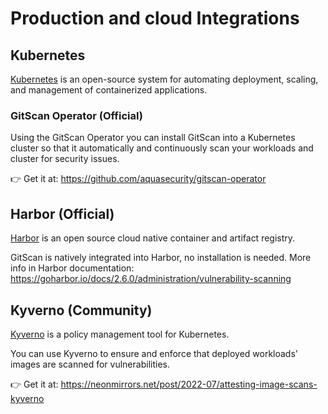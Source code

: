 # Production and cloud Integrations

## Kubernetes 

[Kubernetes](https://kubernetes.io/) is an open-source system for automating deployment, scaling, and management of containerized applications.

### GitScan Operator (Official)

Using the GitScan Operator you can install GitScan into a Kubernetes cluster so that it automatically and continuously scan your workloads and cluster for security issues.

👉 Get it at: <https://github.com/aquasecurity/gitscan-operator>

## Harbor (Official)
[Harbor](https://goharbor.io/) is an open source cloud native container and artifact registry.

GitScan is natively integrated into Harbor, no installation is needed. More info in Harbor documentation: <https://goharbor.io/docs/2.6.0/administration/vulnerability-scanning>

## Kyverno (Community)
[Kyverno](https://kyverno.io/) is a policy management tool for Kubernetes.

You can use Kyverno to ensure and enforce that deployed workloads' images are scanned for vulnerabilities.

👉 Get it at: <https://neonmirrors.net/post/2022-07/attesting-image-scans-kyverno>
